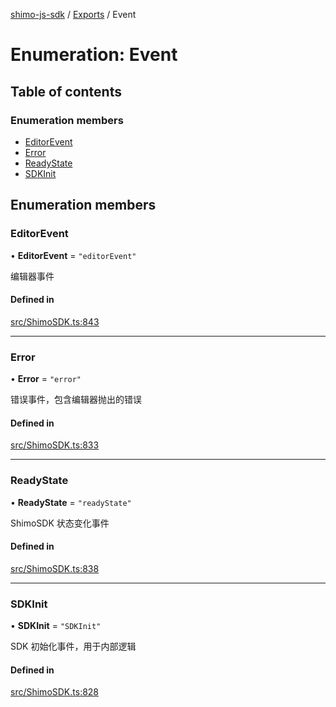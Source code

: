 [shimo-js-sdk](../README.md) / [Exports](../modules.md) / Event

# Enumeration: Event

## Table of contents

### Enumeration members

- [EditorEvent](Event.md#editorevent)
- [Error](Event.md#error)
- [ReadyState](Event.md#readystate)
- [SDKInit](Event.md#sdkinit)

## Enumeration members

### EditorEvent

• **EditorEvent** = `"editorEvent"`

编辑器事件

#### Defined in

[src/ShimoSDK.ts:843](https://github.com/shimo-open/shimo-js-sdk/blob/24e3167/src/ShimoSDK.ts#L843)

___

### Error

• **Error** = `"error"`

错误事件，包含编辑器抛出的错误

#### Defined in

[src/ShimoSDK.ts:833](https://github.com/shimo-open/shimo-js-sdk/blob/24e3167/src/ShimoSDK.ts#L833)

___

### ReadyState

• **ReadyState** = `"readyState"`

ShimoSDK 状态变化事件

#### Defined in

[src/ShimoSDK.ts:838](https://github.com/shimo-open/shimo-js-sdk/blob/24e3167/src/ShimoSDK.ts#L838)

___

### SDKInit

• **SDKInit** = `"SDKInit"`

SDK 初始化事件，用于内部逻辑

#### Defined in

[src/ShimoSDK.ts:828](https://github.com/shimo-open/shimo-js-sdk/blob/24e3167/src/ShimoSDK.ts#L828)
